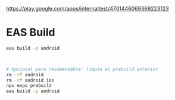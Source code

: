 https://play.google.com/apps/internaltest/4701446069369223123

# EAS Build

```sh
eas build -p android



# Opcional pero recomendable: limpia el prebuild anterior
rm -rf android
rm -rf android ios
npx expo prebuild
eas build -p android

```
